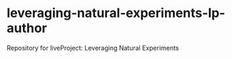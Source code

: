 # leveraging-natural-experiments-lp-author
Repository for liveProject: Leveraging Natural Experiments
